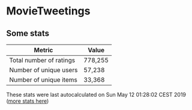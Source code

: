 # MovieTweetings
## Some stats

Metric | Value
--- | ---
Total number of ratings                 | 778,255
Number of unique users                  | 57,238
Number of unique items                  | 33,368
These stats were last autocalculated on Sun May 12 01:28:02 CEST 2019  ([more stats here](./stats.md))


